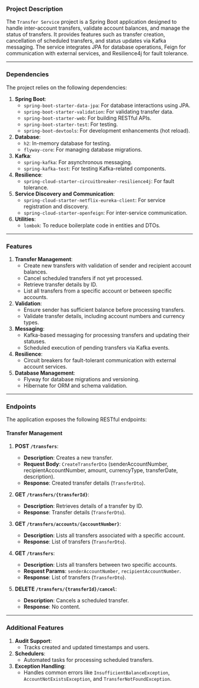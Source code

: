 ### **Project Description**
The `Transfer Service` project is a Spring Boot application designed to handle inter-account transfers, validate account balances, and manage the status of transfers. It provides features such as transfer creation, cancellation of scheduled transfers, and status updates via Kafka messaging. The service integrates JPA for database operations, Feign for communication with external services, and Resilience4j for fault tolerance.

---

### **Dependencies**
The project relies on the following dependencies:
1. **Spring Boot**:
    - `spring-boot-starter-data-jpa`: For database interactions using JPA.
    - `spring-boot-starter-validation`: For validating transfer data.
    - `spring-boot-starter-web`: For building RESTful APIs.
    - `spring-boot-starter-test`: For testing.
    - `spring-boot-devtools`: For development enhancements (hot reload).
2. **Database**:
    - `h2`: In-memory database for testing.
    - `flyway-core`: For managing database migrations.
3. **Kafka**:
    - `spring-kafka`: For asynchronous messaging.
    - `spring-kafka-test`: For testing Kafka-related components.
4. **Resilience**:
    - `spring-cloud-starter-circuitbreaker-resilience4j`: For fault tolerance.
5. **Service Discovery and Communication**:
    - `spring-cloud-starter-netflix-eureka-client`: For service registration and discovery.
    - `spring-cloud-starter-openfeign`: For inter-service communication.
6. **Utilities**:
    - `lombok`: To reduce boilerplate code in entities and DTOs.

---

### **Features**
1. **Transfer Management**:
    - Create new transfers with validation of sender and recipient account balances.
    - Cancel scheduled transfers if not yet processed.
    - Retrieve transfer details by ID.
    - List all transfers from a specific account or between specific accounts.
2. **Validation**:
    - Ensure sender has sufficient balance before processing transfers.
    - Validate transfer details, including account numbers and currency types.
3. **Messaging**:
    - Kafka-based messaging for processing transfers and updating their statuses.
    - Scheduled execution of pending transfers via Kafka events.
4. **Resilience**:
    - Circuit breakers for fault-tolerant communication with external account services.
5. **Database Management**:
    - Flyway for database migrations and versioning.
    - Hibernate for ORM and schema validation.

---

### **Endpoints**
The application exposes the following RESTful endpoints:

#### **Transfer Management**
1. **POST `/transfers`**:
    - **Description**: Creates a new transfer.
    - **Request Body**: `CreateTransferDto` (senderAccountNumber, recipientAccountNumber, amount, currencyType, transferDate, description).
    - **Response**: Created transfer details (`TransferDto`).

2. **GET `/transfers/{transferId}`**:
    - **Description**: Retrieves details of a transfer by ID.
    - **Response**: Transfer details (`TransferDto`).

3. **GET `/transfers/accounts/{accountNumber}`**:
    - **Description**: Lists all transfers associated with a specific account.
    - **Response**: List of transfers (`TransferDto`).

4. **GET `/transfers`**:
    - **Description**: Lists all transfers between two specific accounts.
    - **Request Params**: `senderAccountNumber`, `recipientAccountNumber`.
    - **Response**: List of transfers (`TransferDto`).

5. **DELETE `/transfers/{transferId}/cancel`**:
    - **Description**: Cancels a scheduled transfer.
    - **Response**: No content.

---

### **Additional Features**
1. **Audit Support**:
    - Tracks created and updated timestamps and users.
2. **Schedulers**:
    - Automated tasks for processing scheduled transfers.
3. **Exception Handling**:
    - Handles common errors like `InsufficientBalanceException`, `AccountNotExistsException`, and `TransferNotFoundException`.


